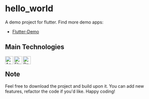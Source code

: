 # hello_world

A demo project for flutter.
Find more demo apps:
- [Flutter-Demo](https://github.com/masxxiii/Flutter_Demo)

## Main Technologies

<img align="left" alt="Android Studio" width="26px" src="https://upload.wikimedia.org/wikipedia/commons/thumb/e/e3/Android_Studio_Icon_%282014-2019%29.svg/1200px-Android_Studio_Icon_%282014-2019%29.svg.png" />
<img align="left" alt="Flutter" width="26px" src="https://encrypted-tbn0.gstatic.com/images?q=tbn:ANd9GcSJyUEdgRMkgGHbaXMK2A0Kt5FiShIMV1xvRF8DVa90FKYNe6GAGqcb9E4tgqHw1tTpCuc&usqp=CAU" />
<img align="left" alt="Dart" width="26px" src="https://avatars.githubusercontent.com/u/1609975?s=280&v=4" />
<br />

## Note

Feel free to download the project and build upon it. You can add
new features, refactor the code if you'd like. Happy coding!
